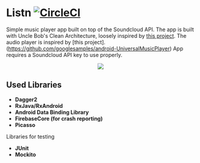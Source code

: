 # Listn   [![CircleCI](https://circleci.com/gh/JesperQv/Listn.svg?style=shield&circle-token=745faaddfe7553d8c5a40452d7d44764e863ca6a)](https://circleci.com/gh/JesperQv/Listn)

Simple music player app built on top of the Soundcloud API. The app is built with Uncle Bob's Clean Architecture, loosely inspired by [this project](https://github.com/android10/Android-CleanArchitecture). The audio player is inspired by [this project].(https://github.com/googlesamples/android-UniversalMusicPlayer)
App requires a Soundcloud API key to use properly.

<p align="center">
    <img src ="resources/demo.gif" />
</p>

## Used Libraries
* __Dagger2__ 
* __RxJava/RxAndroid__ 
* __Android Data Binding Library__
* __FirebaseCore (for crash reporting)__
* __Picasso__

Libraries for testing
* __JUnit__
* __Mockito__




